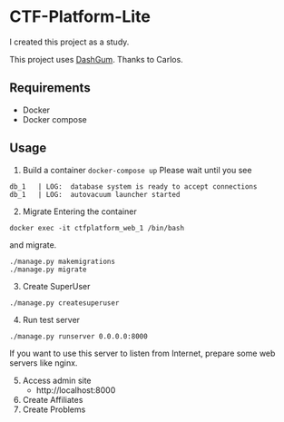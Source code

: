 # CTF-Platform-Lite
I created this project as a study.

This project uses [DashGum](http://blacktie.co/2014/07/dashgum-free-dashboard/).
Thanks to Carlos.

## Requirements
- Docker
- Docker compose

## Usage 
1. Build a container
```docker-compose up```
Please wait until you see
```
db_1   | LOG:  database system is ready to accept connections
db_1   | LOG:  autovacuum launcher started
```

2. Migrate
Entering the container
```
docker exec -it ctfplatform_web_1 /bin/bash
```
and migrate.
```
./manage.py makemigrations
./manage.py migrate
```

3. Create SuperUser
```
./manage.py createsuperuser
```

4. Run test server
```
./manage.py runserver 0.0.0.0:8000
```
If you want to use this server to listen from Internet, 
prepare some web servers like nginx.

5. Access admin site
   - http://localhost:8000
6. Create Affiliates
7. Create Problems



